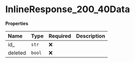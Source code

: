 # InlineResponse_200_40Data

**Properties**

| Name    | Type   | Required | Description |
| :------ | :----- | :------- | :---------- |
| id\_    | `str`  | ❌       |             |
| deleted | `bool` | ❌       |             |
